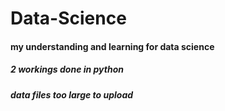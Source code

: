 # Data-Science


#### my understanding and learning for data science

##### 2 workings done in python

##### data files too large to upload
